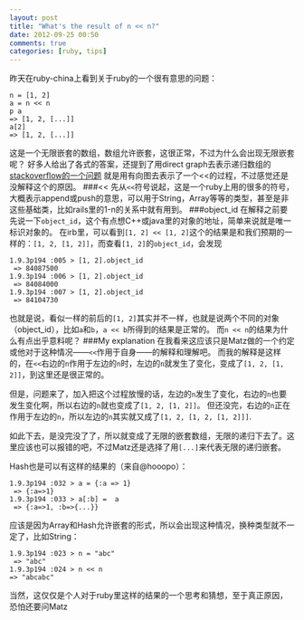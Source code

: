 ```yaml
---
layout: post
title: "What's the result of n << n?"
date: 2012-09-25 00:50
comments: true
categories: [ruby, tips]
---
```


昨天在ruby-china上看到关于ruby的一个很有意思的问题：
```
n = [1, 2]
a = n << n
p a
=> [1, 2, [...]]
a[2]
=> [1, 2, [...]]
```
这是一个无限嵌套的数组，数组允许嵌套，这很正常，不过为什么会出现无限嵌套呢？
好多人给出了各式的答案，还提到了用direct graph去表示递归数组的[stackoverflow的一个问题](http://stackoverflow.com/questions/10606734/what-are-recursive-arrays-good-for)
就是用有向图去表示了一个<<的过程，不过感觉还是没解释这个的原因。
###<<
先从`<<`符号说起，这是一个ruby上用的很多的符号，大概表示append或push的意思，可以用于String，Array等等的类型，甚至是非这些基础类，比如rails里的1-n的关系中就有用到。
###object_id
在解释之前要先说一下`object_id`，这个有点想C++或java里的对象的地址，简单来说就是唯一标识对象的。
在irb里，可以看到`[1, 2] << [1, 2]`这个的结果是和我们预期的一样的：`[1, 2, [1, 2]]`，而查看`[1, 2]`的`object_id`，会发现
```
1.9.3p194 :005 > [1, 2].object_id
 => 84087500 
1.9.3p194 :006 > [1, 2].object_id
 => 84084000 
1.9.3p194 :007 > [1, 2].object_id
 => 84104730 

```
<!-- More -->

也就是说，看似一样的前后的`[1, 2]`其实并不一样，也就是说两个不同的对象（object_id），比如`a`和`b`，`a << b`所得到的结果是正常的。
而`n << n`的结果为什么有点出乎意料呢？
###My explanation
在我看来这应该只是Matz做的一个约定或他对于这种情况——`<<`作用于自身——的解释和理解吧。
而我的解释是这样的，在`<<`右边的`n`作用于左边的`n`时，左边的`n`就发生了变化，变成了`[1, 2, [1, 2]]`，到这里还是很正常的。

但是，问题来了，加入把这个过程放慢的话，左边的`n`发生了变化，右边的`n`也要发生变化啊，所以右边的`n`就也变成了`[1, 2, [1, 2]]`。
但还没完，右边的`n`正在作用于左边的`n`，所以左边的`n`其实就又成了`[1, 2, [1, 2, [1, 2]]]`.

如此下去，是没完没了了，所以就变成了无限的嵌套数组，无限的递归下去了。这里应该也可以报错的吧，不过Matz还是选择了用`[...]`来代表无限的递归嵌套。

Hash也是可以有这样的结果的（来自@hooopo）：
```
1.9.3p194 :032 > a = {:a => 1}
 => {:a=>1} 
1.9.3p194 :033 > a[:b] =  a
 => {:a=>1, :b=>{...}} 
```
应该是因为Array和Hash允许嵌套的形式，所以会出现这种情况，换种类型就不一定了，比如String：
```
1.9.3p194 :023 > n = "abc"
 => "abc" 
1.9.3p194 :024 > n << n
=> "abcabc"
```

当然，这仅仅是个人对于ruby里这样的结果的一个思考和猜想，至于真正原因，恐怕还要问Matz
